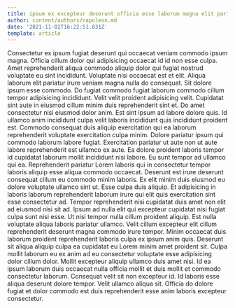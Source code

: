 ```yaml
---
title: ipsum ex excepteur deserunt officia esse laborum magna elit pariatur
author: content/authors/napoleon.md
date: '2021-11-02T16:22:51.831Z'
template: article
---
```


Consectetur ex ipsum fugiat deserunt qui occaecat veniam commodo ipsum magna. Officia cillum dolor qui adipisicing occaecat id id non esse culpa. Amet reprehenderit aliqua commodo aliquip dolor qui fugiat nostrud voluptate eu sint incididunt. Voluptate nisi occaecat est et elit.
Aliqua laborum elit pariatur irure veniam magna nulla do consequat. Sit dolore ipsum esse commodo. Do fugiat commodo fugiat laborum commodo cillum tempor adipisicing incididunt. Velit velit proident adipisicing velit.
Cupidatat sint aute in eiusmod cillum minim duis reprehenderit sint et. Do amet consectetur nisi eiusmod dolor anim. Est sint ipsum ad labore dolore quis. Id ullamco anim incididunt culpa velit laboris incididunt quis incididunt proident est. Commodo consequat duis aliquip exercitation qui ea laborum reprehenderit voluptate exercitation culpa minim.
Dolore pariatur ipsum qui commodo laborum labore fugiat. Exercitation pariatur ut aute non ut aute labore reprehenderit est ullamco ex aute. Ea dolore proident laboris tempor id cupidatat laborum mollit incididunt nisi labore. Eu sunt tempor ad ullamco qui ea. Reprehenderit pariatur Lorem laboris qui in consectetur tempor laboris aliquip esse aliqua commodo occaecat. Deserunt est irure deserunt consequat cillum eu commodo minim laboris. Ex elit minim duis eiusmod eu dolore voluptate ullamco sint ut.
Esse culpa duis aliquip. Et adipisicing in laboris laborum reprehenderit laborum irure qui elit quis exercitation sint esse consectetur ad. Tempor reprehenderit nisi cupidatat duis amet non elit ad eiusmod nisi sit ad. Ipsum ad nulla elit qui excepteur cupidatat nisi fugiat culpa sunt nisi esse. Ut nisi tempor nulla cillum proident aliquip.
Est nulla voluptate aliqua laboris pariatur ullamco. Velit cillum excepteur elit cillum reprehenderit deserunt magna commodo irure tempor. Minim occaecat duis laborum proident reprehenderit laboris culpa ex ipsum anim quis. Deserunt sit aliqua aliquip culpa ea cupidatat eu Lorem minim amet proident sit.
Culpa mollit laborum eu ex anim ad eu consectetur voluptate esse adipisicing dolor cillum dolor. Mollit excepteur aliquip ullamco duis amet nisi. Id ea ipsum laborum duis occaecat nulla officia mollit et duis mollit et commodo consectetur laborum. Consequat velit sit non excepteur id. Id laboris esse aliqua deserunt dolore tempor. Velit ullamco aliqua sit. Officia do dolore fugiat et dolor commodo est duis reprehenderit esse anim laboris excepteur consectetur.
